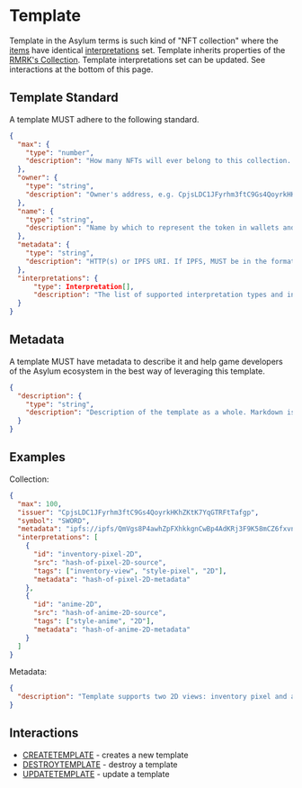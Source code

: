 # Template

Template in the Asylum terms is such kind of "NFT collection" where the [items](item.md) have identical [interpretations](interpretation.md) set. Template inherits properties of the [RMRK's Collection](https://github.com/rmrk-team/rmrk-spec/blob/master/standards/rmrk2.0.0/entities/collection.md). Template interpretations set can be updated. See interactions at the bottom of this page.

## Template Standard

A template MUST adhere to the following standard.

```json
{
  "max": {
    "type": "number",
    "description": "How many NFTs will ever belong to this collection. 0 for infinite."
  },
  "owner": {
    "type": "string",
    "description": "Owner's address, e.g. CpjsLDC1JFyrhm3ftC9Gs4QoyrkHKhZKtK7YqGTRFtTafgp. Can be address different from minter to assign ownership to other entity on creation."
  },
  "name": {
    "type": "string",
    "description": "Name by which to represent the token in wallets and UIs, e.g. ZOMB"
  },
  "metadata": {
    "type": "string",
    "description": "HTTP(s) or IPFS URI. If IPFS, MUST be in the format of ipfs://ipfs/HASH"
  },
  "interpretations": {
      "type": Interpretation[],
      "description": "The list of supported interpretation types and interpretations for these types"
  }
}
```
## Metadata

A template MUST have metadata to describe it and help game developers of the Asylum ecosystem in the best way of leveraging this template.

```json
{
  "description": {
    "type": "string",
    "description": "Description of the template as a whole. Markdown is supported."
  }
}
```

## Examples

Collection:

```json
{
  "max": 100,
  "issuer": "CpjsLDC1JFyrhm3ftC9Gs4QoyrkHKhZKtK7YqGTRFtTafgp",
  "symbol": "SWORD",
  "metadata": "ipfs://ipfs/QmVgs8P4awhZpFXhkkgnCwBp4AdKRj3F9K58mCZ6fxvn3j",
  "interpretations": [
    {
      "id": "inventory-pixel-2D",
      "src": "hash-of-pixel-2D-source",
      "tags": ["inventory-view", "style-pixel", "2D"],
      "metadata": "hash-of-pixel-2D-metadata"
    },
    {
      "id": "anime-2D",
      "src": "hash-of-anime-2D-source",
      "tags": ["style-anime", "2D"],
      "metadata": "hash-of-anime-2D-metadata"
    }
  ]
}
```

Metadata:

```json
{
  "description": "Template supports two 2D views: inventory pixel and anime"
}
```

## Interactions

- [CREATETEMPLATE](../interactions/createtemplate.md) - creates a new template
- [DESTROYTEMPLATE](../interactions/destroytemplate.md) - destroy a template
- [UPDATETEMPLATE](../interactions/updatetemplate.md) - update a template

